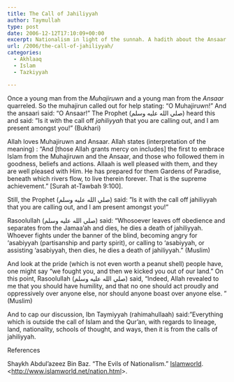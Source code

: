 ```yaml
---
title: The Call of Jahiliyyah
author: Taymullah
type: post
date: 2006-12-12T17:10:09+00:00
excerpt: Nationalism in light of the sunnah. A hadith about the Ansaar and Muhajiruwn. Allah loves them, but the Prophet said, this action is like jahilyyah.
url: /2006/the-call-of-jahiliyyah/
categories:
  - Akhlaaq
  - Islam
  - Tazkiyyah

---
```

Once a young man from the <dfn title="those who made Hijrah (migration) from Mecca to Medinah">Muhajiruwn</dfn> and a young man from the <dfn title="those Muslims who accepted Islam in Medinah already and helpe out the muhajiruwn">Ansaar</dfn> quarreled. So the muhajirun called out for help stating: &#8220;O Muhajiruwn!&#8221; And the ansaari said: &#8220;O Ansaar!&#8221; The Prophet (صلي الله عليه وسلم) heard this and said: &#8221;Is it with the call off <dfn title="literally 'ignorance', the days prior to Islam">jahiliyyah</dfn> that you are calling out, and I am present amongst you!&#8221; (Bukhari)

Allah loves Muhajiruwn and Ansaar. Allah states (interpretation of the meaning) : &#8220;And [those Allah grants mercy on includes] the first to embrace Islam from the Muhajiruwn and the Ansaar, and those who followed them in goodness, beliefs and actions. Allaah is well pleased with them, and they are well pleased with Him. He has prepared for them Gardens of Paradise, beneath which rivers flow, to live therein forever. That is the supreme achievement.&#8221; [Surah at-Tawbah 9:100].

Still, the Prophet (صلي الله عليه وسلم) said: &#8221;Is it with the call off jahiliyyah that you are calling out, and I am present amongst you!&#8221;

Rasoolullah (صلي الله عليه وسلم) said: &#8220;Whosoever leaves off obedience and separates from the Jamaa&#8217;ah and dies, he dies a death of jahiliyyah. Whoever fights under the banner of the blind, becoming angry for &#8216;asabiyyah (partisanship and party spirit), or calling to &#8216;asabiyyah, or assisting &#8216;asabiyyah, then dies, he dies a death of jahiliyyah.&#8221; (Muslim)

And look at the pride (which is not even worth a peanut shell) people have, one might say &#8220;we fought you, and then we kicked you out of our land.&#8221; On this point, Rasoolullah (صلي الله عليه وسلم) said, &#8220;lndeed, Allah revealed to me that you should have humility, and that no one should act proudly and oppressively over anyone else, nor should anyone boast over anyone else. &#8221; (Muslim)

And to cap our discussion, Ibn Taymiyyah (rahimahullaah) said:&#8221;Everything which is outside the call of Islam and the Qur&#8217;an, with regards to lineage, land, nationality, schools of thought, and ways, then it is from the calls of jahiliyyah.

<div id="referencesTitle">
  References
</div>

<p class="reference">
  Shaykh Abdul&#8217;azeez Bin Baz. &#8220;The Evils of Nationalism.&#8221; <u>Islamworld</u>. <<a href="http://www.islamworld.net/nation.html">http://www.islamworld.net/nation.html</a>>.
</p>